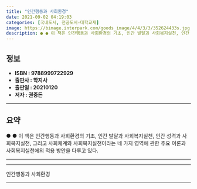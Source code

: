 ```yaml
---
title: "인간행동과 사회환경"
date: 2021-09-02 04:19:03
categories: [국내도서, 전공도서-대학교재]
image: https://bimage.interpark.com/goods_image/4/4/3/3/352624433s.jpg
description: ● ● 이 책은 인간행동과 사회환경의 기초, 인간 발달과 사회복지실천, 인간 성격과 사회복지실천, 그리고 사회체계와 사회복지실천이라는 네 가지 영역에 관한 주요 이론과 사회복지실천에의 적용 방안을 다루고 있다.
---
```


## **정보**

- **ISBN : 9788999722929**
- **출판사 : 학지사**
- **출판일 : 20210120**
- **저자 : 권중돈**

------



## **요약**

●  ●  이 책은 인간행동과 사회환경의 기초, 인간 발달과 사회복지실천, 인간 성격과 사회복지실천, 그리고 사회체계와 사회복지실천이라는 네 가지 영역에 관한 주요 이론과 사회복지실천에의 적용 방안을 다루고 있다.

------



------


인간행동과 사회환경 

------


